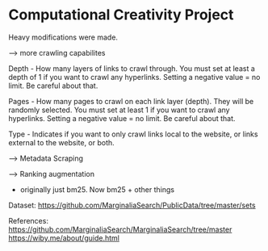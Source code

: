 # Computational Creativity Project


Heavy modifications were made.

--> more crawling capabilites

Depth - How many layers of links to crawl through. You must set at least a depth of 1 if you want to crawl any hyperlinks. Setting a negative value = no limit. Be careful about that.

Pages - How many pages to crawl on each link layer (depth). They will be randomly selected. You must set at least 1 if you want to crawl any hyperlinks. Setting a negative value = no limit. Be careful about that.

Type - Indicates if you want to only crawl links local to the website, or links external to the website, or both. 

--> Metadata Scraping

--> Ranking augmentation
- originally just bm25. Now bm25 + other things

Dataset:
https://github.com/MarginaliaSearch/PublicData/tree/master/sets

References:
https://github.com/MarginaliaSearch/MarginaliaSearch/tree/master
https://wiby.me/about/guide.html 
